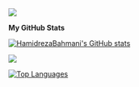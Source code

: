 
<img src="https://user-images.githubusercontent.com/74038190/213910845-af37a709-8995-40d6-be59-724526e3c3d7.gif" style="max-width: 100%; display: inline-block;" data-target="animated-image.originalImage">

<b>My GitHub Stats</b>

<a href="http://www.github.com/HamidrezaBahmani"><img src="https://github-readme-stats.vercel.app/api?username=HamidrezaBahmani&show_icons=true&hide=&count_private=true&title_color=0891b2&text_color=ffffff&icon_color=0891b2&bg_color=1c1917&hide_border=true&show_icons=true" alt="HamidrezaBahmani's GitHub stats" /></a>

<a href="http://www.github.com/HamidrezaBahmani"><img src="https://github-readme-streak-stats.herokuapp.com/?user=HamidrezaBahmani&stroke=ffffff&background=1c1917&ring=0891b2&fire=0891b2&currStreakNum=ffffff&currStreakLabel=0891b2&sideNums=ffffff&sideLabels=ffffff&dates=ffffff&hide_border=true" /></a>


<a href="https://github.com/HamidrezaBahmani" align="left"><img src="https://github-readme-stats.vercel.app/api/top-langs/?username=HamidrezaBahmani&langs_count=10&title_color=0891b2&text_color=ffffff&icon_color=0891b2&bg_color=1c1917&hide_border=true&locale=en&custom_title=Top%20%Languages" alt="Top Languages" /></a>
